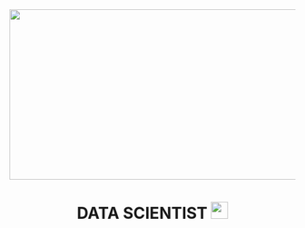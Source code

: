  <div id="header" align="center">
  <img src="https://www.aalpha.net/wp-content/uploads/2019/10/data-science-giphy.gif" width="800" height="300"/>
</div>

<h1 align="center">
  DATA SCIENTIST
  <img src="https://media.giphy.com/media/hvRJCLFzcasrR4ia7z/giphy.gif" width="30px" />
</h1>

